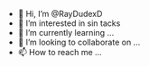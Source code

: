 - 👋 Hi, I’m @RayDudexD
- 👀 I’m interested in sin tacks
- 🌱 I’m currently learning ...
- 💞️ I’m looking to collaborate on ...
- 📫 How to reach me ...

<!---
RayDudexD/RayDudexD is a ✨ special ✨ repository because its `README.md` (this file) appears on your GitHub profile.
You can click the Preview link to take a look at your changes.
--->
